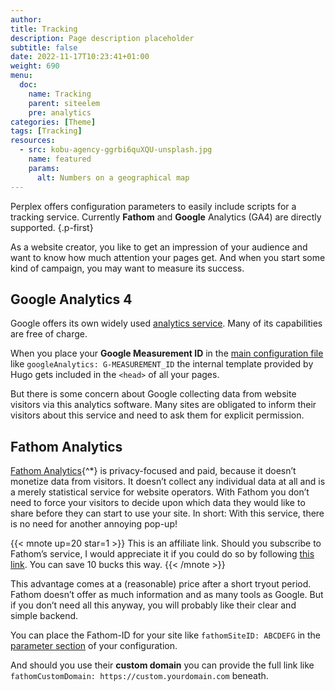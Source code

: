 ```yaml
---
author:
title: Tracking
description: Page description placeholder
subtitle: false
date: 2022-11-17T10:23:41+01:00 
weight: 690
menu:
  doc:
    name: Tracking
    parent: siteelem
    pre: analytics
categories: [Theme]
tags: [Tracking]
resources:
  - src: kobu-agency-ggrbi6quXQU-unsplash.jpg
    name: featured
    params:
      alt: Numbers on a geographical map
---
```


Perplex offers configuration parameters to easily include scripts for a tracking service. Currently **Fathom** and **Google** Analytics (GA4) are directly supported.
{.p-first} <!--more-->

As a website creator, you like to get an impression of your audience and want to know how much attention your pages get. And when you start some kind of campaign, you may want to measure its success.

## Google Analytics 4

Google offers its own widely used [analytics service](https://analytics.google.com). Many of its capabilities are free of charge.

When you place your **Google Measurement ID** in the [main configuration file][gparam] like `googleAnalytics: G-MEASUREMENT_ID` the internal template provided by Hugo gets included in the `<head>` of all your pages.

But there is some concern about Google collecting data from website visitors via this analytics software. Many sites are obligated to inform their visitors about this service and need to ask them for explicit permission.

## Fathom Analytics

[Fathom Analytics][fathomref]{^\*} is privacy-focused and paid, because it doesn’t monetize data from visitors. It doesn’t collect any individual data at all and is a merely statistical service for website operators. With Fathom you don’t need to force your visitors to decide upon which data they would like to share before they can start to use your site. In short: With this service, there is no need for another annoying pop-up!

{{< mnote up=20 star=1 >}}
This is an affiliate link. Should you subscribe to Fathom’s service, I would appreciate it if you could do so by following [this link](https://usefathom.com/ref/CENRRH). You can save 10 bucks this way.
{{< /mnote >}}

This advantage comes at a (reasonable) price after a short tryout period. Fathom doesn’t offer as much information and as many tools as Google. But if you don’t need all this anyway, you will probably like their clear and simple backend.

You can place the Fathom-ID for your site like `fathomSiteID: ABCDEFG` in the [parameter section][fid] of your configuration.

And should you use their **custom domain** you can provide the full link like `fathomCustomDomain: https://custom.yourdomain.com` beneath.

[gparam]: /doc/appendix/config/configyaml#19
[fathomref]: https://usefathom.com/ref/CENRRH
[fid]: /doc/appendix/config/paramsyaml#18
